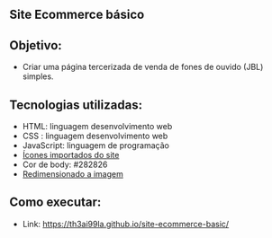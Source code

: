 ## Site Ecommerce básico

## Objetivo: 
- Criar uma página tercerizada de venda de fones de ouvido (JBL) simples.

## Tecnologias utilizadas:

- HTML: linguagem desenvolvimento web
- CSS : linguagem desenvolvimento web
- JavaScript: linguagem de programação
- <a href="https://fontawesome.com/">Ícones importados do site</a>
- Cor de body: #282826
- <a href="https://www.resizepixel.com/pt/download"> Redimensionado a imagem</a>


## Como executar:

- Link: https://th3ai99la.github.io/site-ecommerce-basic/
